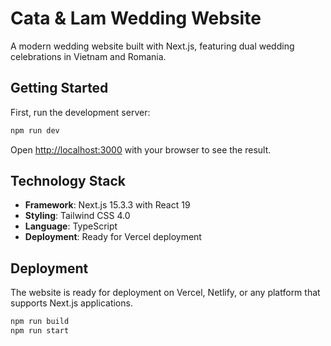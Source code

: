 # Cata & Lam Wedding Website

A modern wedding website built with Next.js, featuring dual wedding celebrations in Vietnam and Romania.

## Getting Started

First, run the development server:

```bash
npm run dev
```

Open [http://localhost:3000](http://localhost:3000) with your browser to see the result.

## Technology Stack

- **Framework**: Next.js 15.3.3 with React 19
- **Styling**: Tailwind CSS 4.0
- **Language**: TypeScript
- **Deployment**: Ready for Vercel deployment

## Deployment

The website is ready for deployment on Vercel, Netlify, or any platform that supports Next.js applications.

```bash
npm run build
npm run start
```